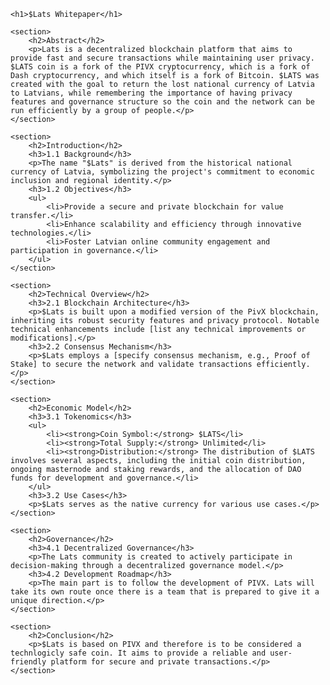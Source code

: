     <h1>$Lats Whitepaper</h1>

    <section>
        <h2>Abstract</h2>
        <p>Lats is a decentralized blockchain platform that aims to provide fast and secure transactions while maintaining user privacy. $LATS coin is a fork of the PIVX cryptocurrency, which is a fork of Dash cryptocurrency, and which itself is a fork of Bitcoin. $LATS was created with the goal to return the lost national currency of Latvia to Latvians, while remembering the importance of having privacy features and governance structure so the coin and the network can be run efficiently by a group of people.</p>
    </section>

    <section>
        <h2>Introduction</h2>
        <h3>1.1 Background</h3>
        <p>The name "$Lats" is derived from the historical national currency of Latvia, symbolizing the project's commitment to economic inclusion and regional identity.</p>
        <h3>1.2 Objectives</h3>
        <ul>
            <li>Provide a secure and private blockchain for value transfer.</li>
            <li>Enhance scalability and efficiency through innovative technologies.</li>
            <li>Foster Latvian online community engagement and participation in governance.</li>
        </ul>
    </section>

    <section>
        <h2>Technical Overview</h2>
        <h3>2.1 Blockchain Architecture</h3>
        <p>$Lats is built upon a modified version of the PivX blockchain, inheriting its robust security features and privacy protocol. Notable technical enhancements include [list any technical improvements or modifications].</p>
        <h3>2.2 Consensus Mechanism</h3>
        <p>$Lats employs a [specify consensus mechanism, e.g., Proof of Stake] to secure the network and validate transactions efficiently.</p>
    </section>

    <section>
        <h2>Economic Model</h2>
        <h3>3.1 Tokenomics</h3>
        <ul>
            <li><strong>Coin Symbol:</strong> $LATS</li>
            <li><strong>Total Supply:</strong> Unlimited</li>
            <li><strong>Distribution:</strong> The distribution of $LATS involves several aspects, including the initial coin distribution, ongoing masternode and staking rewards, and the allocation of DAO funds for development and governance.</li>
        </ul>
        <h3>3.2 Use Cases</h3>
        <p>$Lats serves as the native currency for various use cases.</p>
    </section>

    <section>
        <h2>Governance</h2>
        <h3>4.1 Decentralized Governance</h3>
        <p>The Lats community is created to actively participate in decision-making through a decentralized governance model.</p>
        <h3>4.2 Development Roadmap</h3>
        <p>The main part is to follow the development of PIVX. Lats will take its own route once there is a team that is prepared to give it a unique direction.</p>
    </section>

    <section>
        <h2>Conclusion</h2>
        <p>$Lats is based on PIVX and therefore is to be considered a technlogicly safe coin. It aims to provide a reliable and user-friendly platform for secure and private transactions.</p>
    </section>

